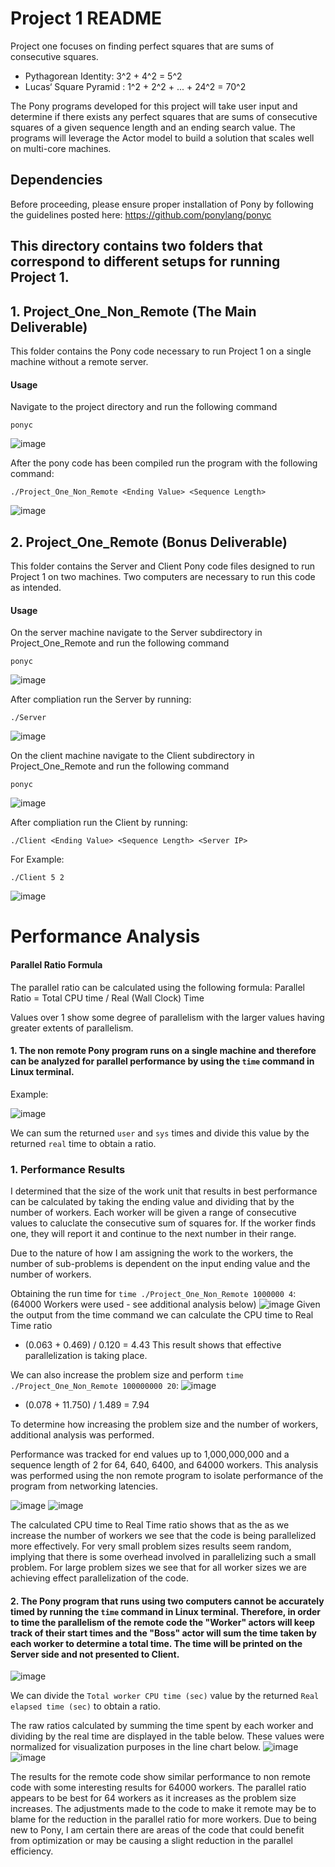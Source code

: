 # Project 1 README
Project one focuses on finding perfect squares that are sums of consecutive
squares. 
* Pythagorean Identity: 3^2 + 4^2 = 5^2
* Lucas‘ Square Pyramid : 1^2 + 2^2 + ... + 24^2 = 70^2

The Pony programs developed for this project will take user input and determine if there exists any perfect squares that are sums of consecutive squares of a given sequence length and an ending search value. The programs will leverage the Actor model to build a solution that scales well on multi-core machines. 


## Dependencies
Before proceeding, please ensure proper installation of Pony by following the guidelines posted here: https://github.com/ponylang/ponyc

## This directory contains two folders that correspond to different setups for running Project 1.
## 1. Project_One_Non_Remote (The Main Deliverable)
This folder contains the Pony code necessary to run Project 1 on a single machine without a remote server.
#### Usage
Navigate to the project directory and run the following command
```
ponyc
```

![image](https://github.com/user-attachments/assets/96939a11-a15e-4c58-92ee-f94f49dc9b0a)


After the pony code has been compiled run the program with the following command:
```
./Project_One_Non_Remote <Ending Value> <Sequence Length>
```

![image](https://github.com/user-attachments/assets/22870936-5b13-43ba-855a-d1e772e55e12)



## 2. Project_One_Remote (Bonus Deliverable)
This folder contains the Server and Client Pony code files designed to run Project 1 on two machines.
Two computers are necessary to run this code as intended. 

#### Usage
On the server machine navigate to the Server subdirectory in Project_One_Remote and run the following command
```
ponyc
```

![image](https://github.com/user-attachments/assets/c473d602-9e5b-4ff2-8820-bd5dc3f3e378)


After compliation run the Server by running:
```
./Server
```

![image](https://github.com/user-attachments/assets/fccd1a04-d155-40af-805c-093b09dbc260)


On the client machine navigate to the Client subdirectory in Project_One_Remote and run the following command
```
ponyc
```

![image](https://github.com/user-attachments/assets/142cc3af-5273-4f9d-bb01-aef3e476c279)


After compliation run the Client by running:
```
./Client <Ending Value> <Sequence Length> <Server IP>
```
For Example:
```
./Client 5 2
```

![image](https://github.com/user-attachments/assets/4bb8f9b1-9e0f-49c5-b6a8-16ab15efc221)



# Performance Analysis
#### Parallel Ratio Formula
The parallel ratio can be calculated using the following formula:
Parallel Ratio = Total CPU time / Real (Wall Clock) Time​

Values over 1 show some degree of parallelism with the larger values having greater extents of parallelism. 

#### 1. The non remote Pony program runs on a single machine and therefore can be analyzed for parallel performance by using the ```time``` command in Linux terminal.
Example:

![image](https://github.com/user-attachments/assets/691d37d0-7061-4f0a-85e8-9d71d0511495)


We can sum the returned ```user``` and ```sys``` times and divide this value by the returned ```real``` time to obtain a ratio.

### 1. Performance Results
I determined that the size of the work unit that results in best performance can be calculated by taking the ending value and dividing that by the number of workers. Each worker will be given a range of consecutive values to caluclate the consecutive sum of squares for. If the worker finds one, they will report it and continue to the next number in their range. 

Due to the nature of how I am assigning the work to the workers, the number of sub-problems is dependent on the input ending value and the number of workers.

Obtaining the run time for ```time ./Project_One_Non_Remote 1000000 4```: (64000 Workers were used - see additional analysis below)
![image](https://github.com/user-attachments/assets/ae08c87a-2461-44c5-bf2e-36b4c49d0674)
Given the output from the time command we can calculate the CPU time to Real Time ratio
* (0.063 + 0.469) / 0.120 = 4.43
This result shows that effective parallelization is taking place.

We can also increase the problem size and perform ```time ./Project_One_Non_Remote 100000000 20```:
![image](https://github.com/user-attachments/assets/c53c6b4a-f689-4258-893f-8d73b6826fe9)
* (0.078 + 11.750) / 1.489 = 7.94

To determine how increasing the problem size and the number of workers, additional analysis was performed. 

Performance was tracked for end values up to 1,000,000,000 and a sequence length of 2 for 64, 640, 6400, and 64000 workers. This analysis was performed using the non remote program to isolate performance of the program from networking latencies. 

![image](https://github.com/user-attachments/assets/709586e9-0f28-4630-95d2-7a8d47316720)
![image](https://github.com/user-attachments/assets/47507e2d-b426-4869-a35c-5d091743fa87)

The calculated CPU time to Real Time ratio shows that as the as we increase the number of workers we see that the code is being parallelized more effectively. For very small problem sizes results seem random, implying that there is some overhead involved in parallelizing such a small problem. For large problem sizes we see that for all worker sizes we are achieving effect parallelization of the code. 

#### 2. The Pony program that runs using two computers cannot be accurately timed by running the ```time``` command in Linux terminal. Therefore, in order to time the parallelism of the remote code the "Worker" actors will keep track of their start times and the "Boss" actor will sum the time taken by each worker to determine a total time. The time will be printed on the Server side and not presented to Client.

![image](https://github.com/user-attachments/assets/35ff838a-c595-451f-9c02-ab7712b3287c)

We can divide the ```Total worker CPU time (sec)``` value by the returned ```Real elapsed time (sec)``` to obtain a ratio.

The raw ratios calculated by summing the time spent by each worker and dividing by the real time are displayed in the table below. These values were normalized for visualization purposes in the line chart below. 
![image](https://github.com/user-attachments/assets/36280f9f-e11a-4ae3-852a-e476e4f48bf3)
![image](https://github.com/user-attachments/assets/356e47cc-83ac-4508-834f-40b147656f52)

The results for the remote code show similar performance to non remote code with some interesting results for 64000 workers. The parallel ratio appears to be best for 64 workers as it increases as the problem size increases. The adjustments made to the code to make it remote may be to blame for the reduction in the parallel ratio for more workers. Due to being new to Pony, I am certain there are areas of the code that could benefit from optimization or may be causing a slight reduction in the parallel efficiency. 
